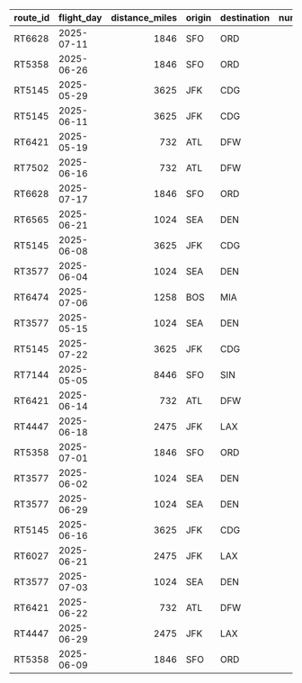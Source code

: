 | route_id   | flight_day   |   distance_miles | origin   | destination   |   num_flights |   avg_revenue |   avg_cost |   avg_margin |   avg_profit_pct |   delay_count |   avg_delay_minutes |
|:-----------|:-------------|-----------------:|:---------|:--------------|--------------:|--------------:|-----------:|-------------:|-----------------:|--------------:|--------------------:|
| RT6628     | 2025-07-11   |             1846 | SFO      | ORD           |             7 |       66961.6 |    60609   |      6352.6  |            -4.43 |             0 |                0    |
| RT5358     | 2025-06-26   |             1846 | SFO      | ORD           |             6 |       36078.1 |    36610.6 |      -532.48 |            -1.56 |             0 |                0    |
| RT5145     | 2025-05-29   |             3625 | JFK      | CDG           |             6 |      149320   |   111103   |     38217.2  |            23.74 |             0 |                0    |
| RT5145     | 2025-06-11   |             3625 | JFK      | CDG           |             6 |      136623   |   105151   |     31471.4  |            18.45 |             1 |               30    |
| RT6421     | 2025-05-19   |              732 | ATL      | DFW           |             6 |       37620   |    30930.7 |      6689.26 |            10.93 |             1 |               19    |
| RT7502     | 2025-06-16   |              732 | ATL      | DFW           |             5 |       42250.2 |    26321.1 |     15929.1  |            14.35 |             1 |               34    |
| RT6628     | 2025-07-17   |             1846 | SFO      | ORD           |             5 |       35057   |    40973   |     -5915.97 |           -17.38 |             1 |               16    |
| RT6565     | 2025-06-21   |             1024 | SEA      | DEN           |             5 |       41018.7 |    23200.3 |     17818.4  |            42.97 |             0 |                0    |
| RT5145     | 2025-06-08   |             3625 | JFK      | CDG           |             5 |      140168   |   110379   |     29789.5  |            20.5  |             1 |               61    |
| RT3577     | 2025-06-04   |             1024 | SEA      | DEN           |             5 |       92558.1 |    58775.5 |     33782.7  |            34.25 |             0 |                0    |
| RT6474     | 2025-07-06   |             1258 | BOS      | MIA           |             5 |       43257.7 |    26473.7 |     16784    |            38.15 |             2 |               78    |
| RT3577     | 2025-05-15   |             1024 | SEA      | DEN           |             5 |       57401.9 |    35022.8 |     22379.1  |            34.98 |             2 |               79.5  |
| RT5145     | 2025-07-22   |             3625 | JFK      | CDG           |             5 |      174632   |   131930   |     42702.1  |            22.09 |             3 |               26    |
| RT7144     | 2025-05-05   |             8446 | SFO      | SIN           |             5 |      299641   |   175175   |    124466    |            37.77 |             0 |                0    |
| RT6421     | 2025-06-14   |              732 | ATL      | DFW           |             5 |       33393.5 |    25584.2 |      7809.29 |            12.08 |             2 |               90.5  |
| RT4447     | 2025-06-18   |             2475 | JFK      | LAX           |             5 |      206337   |   126168   |     80168.9  |            33.13 |             1 |               35    |
| RT5358     | 2025-07-01   |             1846 | SFO      | ORD           |             5 |       56584.9 |    41202.3 |     15382.6  |            20.26 |             0 |                0    |
| RT3577     | 2025-06-02   |             1024 | SEA      | DEN           |             5 |       55181.3 |    35174.9 |     20006.4  |            31.93 |             0 |                0    |
| RT3577     | 2025-06-29   |             1024 | SEA      | DEN           |             5 |       54754.4 |    39540.4 |     15213.9  |            28.54 |             2 |               23    |
| RT5145     | 2025-06-16   |             3625 | JFK      | CDG           |             5 |      108662   |   104699   |      3962.83 |             2.9  |             1 |               51    |
| RT6027     | 2025-06-21   |             2475 | JFK      | LAX           |             5 |       57656.6 |    58228.8 |      -572.17 |           -12.81 |             3 |               90.67 |
| RT3577     | 2025-07-03   |             1024 | SEA      | DEN           |             5 |       42358.2 |    28986.8 |     13371.4  |            30.34 |             0 |                0    |
| RT6421     | 2025-06-22   |              732 | ATL      | DFW           |             5 |      154310   |    76428.1 |     77882.2  |            38.2  |             3 |               78    |
| RT4447     | 2025-06-29   |             2475 | JFK      | LAX           |             4 |       38538.4 |    35866.3 |      2672.07 |             5.82 |             1 |               38    |
| RT5358     | 2025-06-09   |             1846 | SFO      | ORD           |             4 |       37348.1 |    34005.2 |      3342.87 |             8.39 |             0 |                0    |